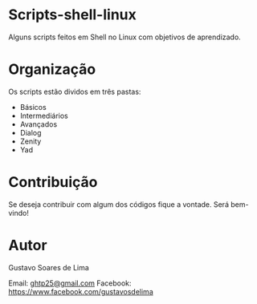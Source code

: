 Scripts-shell-linux
=================

Alguns scripts feitos em Shell no Linux com objetivos de aprendizado.


Organização
================

Os scripts estão dividos em três pastas:

- Básicos
- Intermediários
- Avançados
- Dialog
- Zenity
- Yad


Contribuição
============

Se deseja contribuir com algum dos códigos fique a vontade. Será bem-vindo!


Autor
=====

Gustavo Soares de Lima

Email: ghtp25@gmail.com
Facebook: https://www.facebook.com/gustavosdelima
